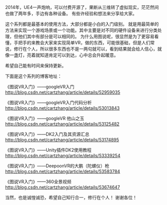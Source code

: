 2014年，UE4一声炮响，可以付费开源了，果断从三维转了虚拟现实，茫茫然间也做了两年多，手边有各种设备。 有些许经验和想法来分享给大家。

这个系列都是最基本的使用方法，大部分都是小白的入门级别。
就是用最简单的方法来实现一个游戏场景或一个功能。其中主要是对不同的硬件设备来进行分类处理，但他们其中有部分是可以相同的。
为什么用图说呢，很显然是为了更容易看懂，手把手的来教会大家来实现简单VR，做的东西，可能很基础，但是人们常说，修行在个人，所以很多东西也不是一两句就可以，看到结果就会给人信心，就像一盏灯，亮着就知道肯定可以到达，心中总会升起暖意。

希望自己能有时间来保持更新。

下面是这个系列的博客地址：

《图说VR入门》——googleVR入门
http://blog.csdn.net/cartzhang/article/details/52959035

《图说VR入门》——googleVR入门代码分析
http://blog.csdn.net/cartzhang/article/details/53013843

《图说VR入门》——googleVR 他山之玉
http://blog.csdn.net/cartzhang/article/details/53125482


《图说VR入门》——DK2入门及其资源汇总
http://blog.csdn.net/cartzhang/article/details/53174895


《图说VR入门》——Unity插件DK2使用教程
http://blog.csdn.net/cartzhang/article/details/53339254

《图说VR入门》——DeepoonVR的大鹏（陀螺仪）枪
http://blog.csdn.net/cartzhang/article/details/53583784

《图说VR入门》——360全景视频
http://blog.csdn.net/cartzhang/article/details/53674647

当然，也是诚惶诚恐，希望自己知行合一，修行在个人！
谢谢各位！